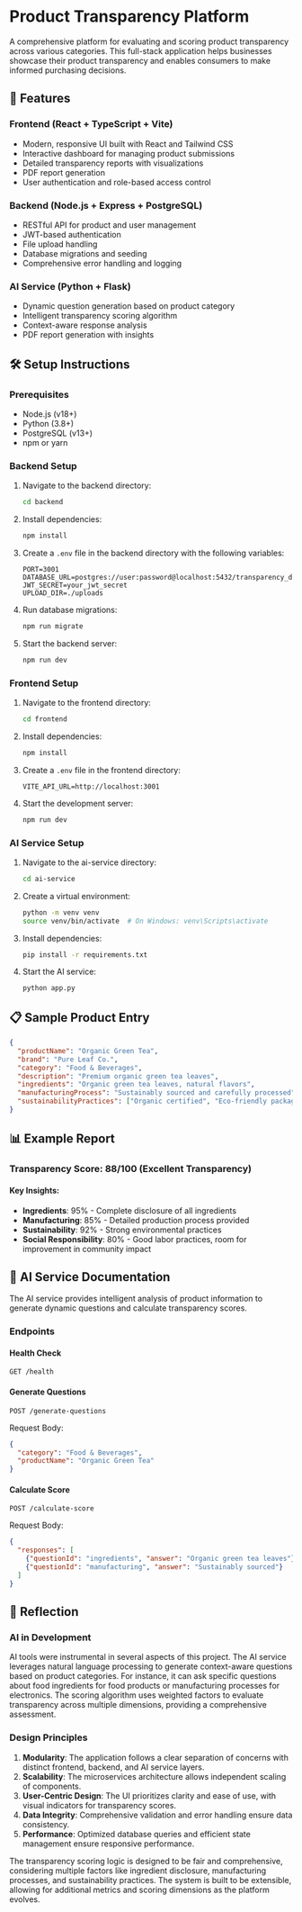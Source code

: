 # Product Transparency Platform

A comprehensive platform for evaluating and scoring product transparency across various categories. This full-stack application helps businesses showcase their product transparency and enables consumers to make informed purchasing decisions.

## 🚀 Features

### Frontend (React + TypeScript + Vite)
- Modern, responsive UI built with React and Tailwind CSS
- Interactive dashboard for managing product submissions
- Detailed transparency reports with visualizations
- PDF report generation
- User authentication and role-based access control

### Backend (Node.js + Express + PostgreSQL)
- RESTful API for product and user management
- JWT-based authentication
- File upload handling
- Database migrations and seeding
- Comprehensive error handling and logging

### AI Service (Python + Flask)
- Dynamic question generation based on product category
- Intelligent transparency scoring algorithm
- Context-aware response analysis
- PDF report generation with insights

## 🛠️ Setup Instructions

### Prerequisites
- Node.js (v18+)
- Python (3.8+)
- PostgreSQL (v13+)
- npm or yarn

### Backend Setup
1. Navigate to the backend directory:
   ```bash
   cd backend
   ```
2. Install dependencies:
   ```bash
   npm install
   ```
3. Create a `.env` file in the backend directory with the following variables:
   ```
   PORT=3001
   DATABASE_URL=postgres://user:password@localhost:5432/transparency_db
   JWT_SECRET=your_jwt_secret
   UPLOAD_DIR=./uploads
   ```
4. Run database migrations:
   ```bash
   npm run migrate
   ```
5. Start the backend server:
   ```bash
   npm run dev
   ```

### Frontend Setup
1. Navigate to the frontend directory:
   ```bash
   cd frontend
   ```
2. Install dependencies:
   ```bash
   npm install
   ```
3. Create a `.env` file in the frontend directory:
   ```
   VITE_API_URL=http://localhost:3001
   ```
4. Start the development server:
   ```bash
   npm run dev
   ```

### AI Service Setup
1. Navigate to the ai-service directory:
   ```bash
   cd ai-service
   ```
2. Create a virtual environment:
   ```bash
   python -m venv venv
   source venv/bin/activate  # On Windows: venv\Scripts\activate
   ```
3. Install dependencies:
   ```bash
   pip install -r requirements.txt
   ```
4. Start the AI service:
   ```bash
   python app.py
   ```

## 📋 Sample Product Entry

```json
{
  "productName": "Organic Green Tea",
  "brand": "Pure Leaf Co.",
  "category": "Food & Beverages",
  "description": "Premium organic green tea leaves",
  "ingredients": "Organic green tea leaves, natural flavors",
  "manufacturingProcess": "Sustainably sourced and carefully processed",
  "sustainabilityPractices": ["Organic certified", "Eco-friendly packaging"]
}
```

## 📊 Example Report

### Transparency Score: 88/100 (Excellent Transparency)

#### Key Insights:
- **Ingredients**: 95% - Complete disclosure of all ingredients
- **Manufacturing**: 85% - Detailed production process provided
- **Sustainability**: 92% - Strong environmental practices
- **Social Responsibility**: 80% - Good labor practices, room for improvement in community impact

## 🤖 AI Service Documentation

The AI service provides intelligent analysis of product information to generate dynamic questions and calculate transparency scores.

### Endpoints

#### Health Check
```
GET /health
```

#### Generate Questions
```
POST /generate-questions
```
Request Body:
```json
{
  "category": "Food & Beverages",
  "productName": "Organic Green Tea"
}
```

#### Calculate Score
```
POST /calculate-score
```
Request Body:
```json
{
  "responses": [
    {"questionId": "ingredients", "answer": "Organic green tea leaves"},
    {"questionId": "manufacturing", "answer": "Sustainably sourced"}
  ]
}
```

## 🤔 Reflection

### AI in Development
AI tools were instrumental in several aspects of this project. The AI service leverages natural language processing to generate context-aware questions based on product categories. For instance, it can ask specific questions about food ingredients for food products or manufacturing processes for electronics. The scoring algorithm uses weighted factors to evaluate transparency across multiple dimensions, providing a comprehensive assessment.

### Design Principles
1. **Modularity**: The application follows a clear separation of concerns with distinct frontend, backend, and AI service layers.
2. **Scalability**: The microservices architecture allows independent scaling of components.
3. **User-Centric Design**: The UI prioritizes clarity and ease of use, with visual indicators for transparency scores.
4. **Data Integrity**: Comprehensive validation and error handling ensure data consistency.
5. **Performance**: Optimized database queries and efficient state management ensure responsive performance.

The transparency scoring logic is designed to be fair and comprehensive, considering multiple factors like ingredient disclosure, manufacturing processes, and sustainability practices. The system is built to be extensible, allowing for additional metrics and scoring dimensions as the platform evolves.
